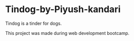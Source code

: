 # Tindog-by-Piyush-kandari
Tindog is a tinder for dogs.





This project was made during web development bootcamp.
